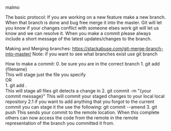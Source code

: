 malmo

The basic protocol:
    If you are working on a new feature make a new branch. When that branch is done and bug free merge it into the master. Git will let you know if your changes conflict with someone elses work git will let us know and we can resolve it. When you make a commit please always include a short message of the latest updates/changes to the branch. 

Making and Merging branches:
    https://stackabuse.com/git-merge-branch-into-master/
    Note: if you want to see what branches exist use git branch

How to make a commit:
    0. be sure you are in the correct branch
    1. git add {filename}   
        This will stage just the file you specify      
       OR         
    1. git add .  
        This will stage all files git detects a change in 
    2. git commit -m "{your commit message}"
        This will commit your staged changes to your local local repository 
        2.1 if you want to add anything that you forgot to the current commit you can stage it the use the following:
            git commit --amend 
    3. git push 
        This sends your commit to the remote location. When this complete others can now access the code from the remote in the remote representation of the branch you committed it from.
